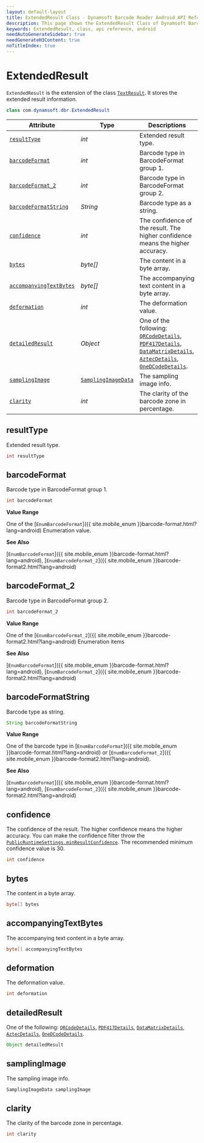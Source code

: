 ```yaml
---
layout: default-layout
title: ExtendedResult Class - Dynamsoft Barcode Reader Android API Reference
description: This page shows the ExtendedResult Class of Dynamsoft Barcode Reader for Android SDK.
keywords: ExtendedResult, class, api reference, android
needAutoGenerateSidebar: true
needGenerateH3Content: true
noTitleIndex: true
---
```



# ExtendedResult

`ExtendedResult` is the extension of the class [`TextResult`](auxiliary-TextResult.html). It stores the extended result information.

```java
class com.dynamsoft.dbr.ExtendedResult
```

| Attribute | Type | Descriptions |
|---------- | ---- | ----------- |
| [`resultType`](#resulttype) | *int* | Extended result type. |
| [`barcodeFormat`](#barcodeformat) | *int* | Barcode type in BarcodeFormat group 1. |
| [`barcodeFormat_2`](#barcodeformat_2) | *int* | Barcode type in BarcodeFormat group 2. |
| [`barcodeFormatString`](#barcodeformatstring) | *String* | Barcode type as a string. |
| [`confidence`](#confidence) | *int* | The confidence of the result. The higher confidence means the higher accuracy. |
| [`bytes`](#bytes) | *byte\[\]* | The content in a byte array. |
| [`accompanyingTextBytes`](#accompanyingtextbytes) | *byte\[\]* | The accompanying text content in a byte array. |
| [`deformation`](#deformation) | *int* | The deformation value. |
| [`detailedResult`](#detailedresult) | *Object* | One of the following: [`QRCodeDetails`](auxiliary-QRCodeDetails.html), [`PDF417Details`](auxiliary-PDF417Details.html), [`DataMatrixDetails`](auxiliary-DataMatrixDetails.html), [`AztecDetails`](auxiliary-AztecDetails.html), [`OneDCodeDetails`](auxiliary-OneDCodeDetails.html). |
| [`samplingImage`](#samplingimage) | [`SamplingImageData`](auxiliary-SamplingImageData.html) | The sampling image info. |
| [`clarity`](#clarity) | *int* | The clarity of the barcode zone in percentage. |

## resultType

Extended result type.

```java
int resultType
```

## barcodeFormat

Barcode type in BarcodeFormat group 1.

```java
int barcodeFormat
```

**Value Range**

One of the [`EnumBarcodeFormat`]({{ site.mobile_enum }}barcode-format.html?lang=android) Enumeration value.

**See Also**

[`EnumBarcodeFormat`]({{ site.mobile_enum }}barcode-format.html?lang=android), [`EnumBarcodeFormat_2`]({{ site.mobile_enum }}barcode-format2.html?lang=android)

## barcodeFormat_2

Barcode type in BarcodeFormat group 2.

```java
int barcodeFormat_2
```

**Value Range**

One of the [`EnumBarcodeFormat_2`]({{ site.mobile_enum }}barcode-format2.html?lang=android) Enumeration items

**See Also**

[`EnumBarcodeFormat`]({{ site.mobile_enum }}barcode-format.html?lang=android), [`EnumBarcodeFormat_2`]({{ site.mobile_enum }}barcode-format2.html?lang=android)

## barcodeFormatString

Barcode type as string.

```java
String barcodeFormatString
```

**Value Range**

One of the barcode type in [`EnumBarcodeFormat`]({{ site.mobile_enum }}barcode-format.html?lang=android) or [`EnumBarcodeFormat_2`]({{ site.mobile_enum }}barcode-format2.html?lang=android).

**See Also**

[`EnumBarcodeFormat`]({{ site.mobile_enum }}barcode-format.html?lang=android), [`EnumBarcodeFormat_2`]({{ site.mobile_enum }}barcode-format2.html?lang=android)

## confidence

The confidence of the result. The higher confidence means the higher accuracy. You can make the confidence filter throw the [`PublicRuntimeSettings.minResultConfidence`](auxiliary-PublicRuntimeSettings.html#minresultconfidence). The recommended minimum confidence value is 30.

```java
int confidence
```

## bytes

The content in a byte array.

```java
byte[] bytes
```

## accompanyingTextBytes

The accompanying text content in a byte array.

```java
byte[] accompanyingTextBytes
```

## deformation

The deformation value.

```java
int deformation
```

## detailedResult

One of the following: [`QRCodeDetails`](auxiliary-QRCodeDetails.html), [`PDF417Details`](auxiliary-PDF417Details.html), [`DataMatrixDetails`](auxiliary-DataMatrixDetails.html), [`AztecDetails`](auxiliary-AztecDetails.html), [`OneDCodeDetails`](auxiliary-OneDCodeDetails.html).

```java
Object detailedResult
```

## samplingImage

The sampling image info.

```java
SamplingImageData samplingImage
```

## clarity

The clarity of the barcode zone in percentage.

```java
int clarity
```
